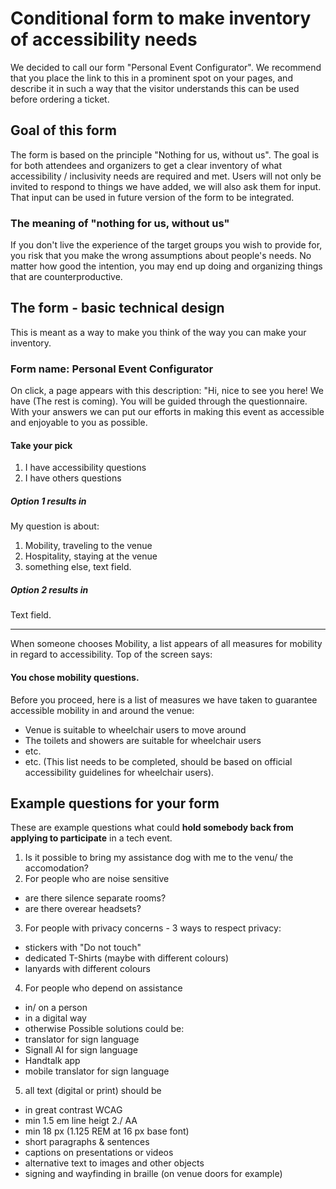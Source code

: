 # Conditional form to make inventory of accessibility needs
We decided to call our form "Personal Event Configurator". We recommend that you place the link to this in a prominent spot on your pages, and describe it in such a way that the visitor understands this can be used before ordering a ticket.
## Goal of this form
The form is based on the principle "Nothing for us, without us". The goal is for both attendees and organizers to get a clear inventory of what accessibility / inclusivity needs are required and met. Users will not only be invited to respond to things we have added, we will also ask them for input. That input can be used in future version of the form to be integrated.
### The meaning of "nothing for us, without us"
If you don't live the experience of the target groups you wish to provide for, you risk that you make the wrong assumptions about people's needs. No matter how good the intention, you may end up doing and organizing things that are counterproductive.
## The form - basic technical design
This is meant as a way to make you think of the way you can make your inventory. 
### Form name: Personal Event Configurator
On click, a page appears with this description:
"Hi, nice to see you here! We have (The rest is coming). You will be guided through the questionnaire. With your answers we can put our efforts in making this event as accessible and enjoyable to you as possible.
#### Take your pick
1.  I have accessibility questions
2.  I have others questions
##### Option 1 results in
My question is about:
  1.  Mobility, traveling to the venue
  2.  Hospitality, staying at the venue
  3.  something else, text field.
##### Option 2 results in
Text field.
________________________
When someone chooses Mobility, a list appears of all measures for mobility in regard to accessibility. Top of the screen says:
#### You chose mobility questions.
Before you proceed, here is a list of measures we have taken to guarantee accessible mobility in and around the venue:
- Venue is suitable to wheelchair users to move around
- The toilets and showers are suitable for wheelchair users
- etc.
- etc.
(This list needs to be completed, should be based on official accessibility guidelines for wheelchair users).

## Example questions for your form
These are example questions what could **hold somebody back from applying to participate** in a tech event.

1. Is it possible to bring my assistance dog with me to the venu/ the accomodation?
2. For people who are noise sensitive
- are there silence separate rooms?
- are there overear headsets?
3. For people with privacy concerns - 3 ways to respect privacy:
- stickers with "Do not touch"
- dedicated T-Shirts (maybe with different colours)
- lanyards with different colours
4. For people who depend on assistance
- in/ on a person
- in a digital way
- otherwise
Possible solutions could be:
- translator for sign language
- Signall AI for sign language
- Handtalk app
- mobile translator for sign language
5. all text (digital or print) should be
- in great contrast WCAG
- min 1.5 em line heigt 2./ AA
- min 18 px (1.125 REM at 16 px base font)
- short paragraphs & sentences
- captions on presentations or videos
- alternative text to images and other objects
- signing and wayfinding in braille (on venue doors for example)
